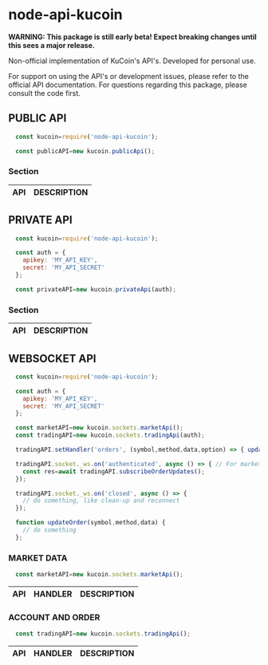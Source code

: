# node-api-kucoin

**WARNING: This package is still early beta! Expect breaking changes until this sees a major release.**

Non-official implementation of KuCoin's API's. Developed for personal use.

For support on using the API's or development issues, please refer to the official API documentation. For questions regarding this package, please consult the code first.

## __PUBLIC API__

```javascript
  const kucoin=require('node-api-kucoin');

  const publicAPI=new kucoin.publicApi();

```

### Section

|  API   | DESCRIPTION  |
|  :----  | :----  |

## __PRIVATE API__

```javascript
  const kucoin=require('node-api-kucoin');

  const auth = {
    apikey: 'MY_API_KEY',
    secret: 'MY_API_SECRET'
  };

  const privateAPI=new kucoin.privateApi(auth);

```

### Section

|  API   | DESCRIPTION  |
|  :----  | :----  |

## __WEBSOCKET API__

```javascript
  const kucoin=require('node-api-kucoin');

  const auth = {
    apikey: 'MY_API_KEY',
    secret: 'MY_API_SECRET'
  };

  const marketAPI=new kucoin.sockets.marketApi();
  const tradingAPI=new kucoin.sockets.tradingApi(auth);

  tradingAPI.setHandler('orders', (symbol,method,data,option) => { updateOrder(symbol,method,data); });

  tradingAPI.socket._ws.on('authenticated', async () => { // For market API's: initialized
    const res=await tradingAPI.subscribeOrderUpdates();
  });

  tradingAPI.socket._ws.on('closed', async () => {
    // do something, like clean-up and reconnect
  });

  function updateOrder(symbol,method,data) {
    // do something
  };

```

### MARKET DATA

```javascript
  const marketAPI=new kucoin.sockets.marketApi();
```

|  API   | HANDLER | DESCRIPTION  |
|  :----  | :----  | :----  |

### ACCOUNT AND ORDER

```javascript
  const tradingAPI=new kucoin.sockets.tradingApi();
```

|  API   | HANDLER | DESCRIPTION  |
|  :----  | :----  | :----  |
